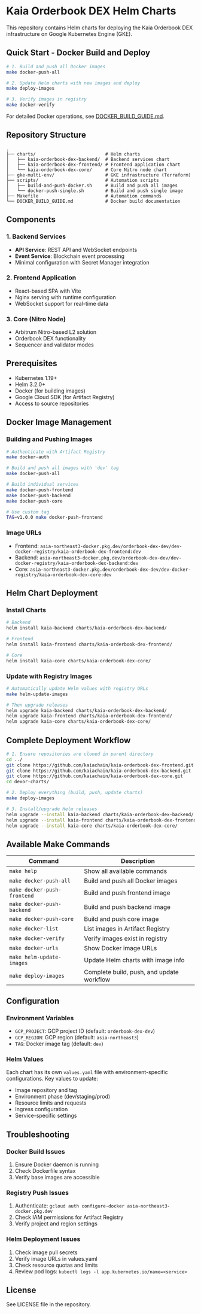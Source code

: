 # Kaia Orderbook DEX Helm Charts

This repository contains Helm charts for deploying the Kaia Orderbook DEX infrastructure on Google Kubernetes Engine (GKE).

## Quick Start - Docker Build and Deploy

```bash
# 1. Build and push all Docker images
make docker-push-all

# 2. Update Helm charts with new images and deploy
make deploy-images

# 3. Verify images in registry
make docker-verify
```

For detailed Docker operations, see [DOCKER_BUILD_GUIDE.md](DOCKER_BUILD_GUIDE.md).

## Repository Structure

```
.
├── charts/                          # Helm charts
│   ├── kaia-orderbook-dex-backend/  # Backend services chart
│   ├── kaia-orderbook-dex-frontend/ # Frontend application chart
│   └── kaia-orderbook-dex-core/     # Core Nitro node chart
├── gke-multi-env/                   # GKE infrastructure (Terraform)
├── scripts/                         # Automation scripts
│   ├── build-and-push-docker.sh     # Build and push all images
│   └── docker-push-single.sh        # Build and push single image
├── Makefile                         # Automation commands
└── DOCKER_BUILD_GUIDE.md            # Docker build documentation
```

## Components

### 1. Backend Services
- **API Service**: REST API and WebSocket endpoints
- **Event Service**: Blockchain event processing
- Minimal configuration with Secret Manager integration

### 2. Frontend Application
- React-based SPA with Vite
- Nginx serving with runtime configuration
- WebSocket support for real-time data

### 3. Core (Nitro Node)
- Arbitrum Nitro-based L2 solution
- Orderbook DEX functionality
- Sequencer and validator modes

## Prerequisites

- Kubernetes 1.19+
- Helm 3.2.0+
- Docker (for building images)
- Google Cloud SDK (for Artifact Registry)
- Access to source repositories

## Docker Image Management

### Building and Pushing Images

```bash
# Authenticate with Artifact Registry
make docker-auth

# Build and push all images with 'dev' tag
make docker-push-all

# Build individual services
make docker-push-frontend
make docker-push-backend
make docker-push-core

# Use custom tag
TAG=v1.0.0 make docker-push-frontend
```

### Image URLs
- Frontend: `asia-northeast3-docker.pkg.dev/orderbook-dex-dev/dev-docker-registry/kaia-orderbook-dex-frontend:dev`
- Backend: `asia-northeast3-docker.pkg.dev/orderbook-dex-dev/dev-docker-registry/kaia-orderbook-dex-backend:dev`
- Core: `asia-northeast3-docker.pkg.dev/orderbook-dex-dev/dev-docker-registry/kaia-orderbook-dex-core:dev`

## Helm Chart Deployment

### Install Charts

```bash
# Backend
helm install kaia-backend charts/kaia-orderbook-dex-backend/

# Frontend
helm install kaia-frontend charts/kaia-orderbook-dex-frontend/

# Core
helm install kaia-core charts/kaia-orderbook-dex-core/
```

### Update with Registry Images

```bash
# Automatically update Helm values with registry URLs
make helm-update-images

# Then upgrade releases
helm upgrade kaia-backend charts/kaia-orderbook-dex-backend/
helm upgrade kaia-frontend charts/kaia-orderbook-dex-frontend/
helm upgrade kaia-core charts/kaia-orderbook-dex-core/
```

## Complete Deployment Workflow

```bash
# 1. Ensure repositories are cloned in parent directory
cd ../
git clone https://github.com/kaiachain/kaia-orderbook-dex-frontend.git
git clone https://github.com/kaiachain/kaia-orderbook-dex-backend.git
git clone https://github.com/kaiachain/kaia-orderbook-dex-core.git
cd dexor-charts/

# 2. Deploy everything (build, push, update charts)
make deploy-images

# 3. Install/upgrade Helm releases
helm upgrade --install kaia-backend charts/kaia-orderbook-dex-backend/
helm upgrade --install kaia-frontend charts/kaia-orderbook-dex-frontend/
helm upgrade --install kaia-core charts/kaia-orderbook-dex-core/
```

## Available Make Commands

| Command | Description |
|---------|-------------|
| `make help` | Show all available commands |
| `make docker-push-all` | Build and push all Docker images |
| `make docker-push-frontend` | Build and push frontend image |
| `make docker-push-backend` | Build and push backend image |
| `make docker-push-core` | Build and push core image |
| `make docker-list` | List images in Artifact Registry |
| `make docker-verify` | Verify images exist in registry |
| `make docker-urls` | Show Docker image URLs |
| `make helm-update-images` | Update Helm charts with image info |
| `make deploy-images` | Complete build, push, and update workflow |

## Configuration

### Environment Variables
- `GCP_PROJECT`: GCP project ID (default: `orderbook-dex-dev`)
- `GCP_REGION`: GCP region (default: `asia-northeast3`)
- `TAG`: Docker image tag (default: `dev`)

### Helm Values
Each chart has its own `values.yaml` file with environment-specific configurations. Key values to update:

- Image repository and tag
- Environment phase (dev/staging/prod)
- Resource limits and requests
- Ingress configuration
- Service-specific settings

## Troubleshooting

### Docker Build Issues
1. Ensure Docker daemon is running
2. Check Dockerfile syntax
3. Verify base images are accessible

### Registry Push Issues
1. Authenticate: `gcloud auth configure-docker asia-northeast3-docker.pkg.dev`
2. Check IAM permissions for Artifact Registry
3. Verify project and region settings

### Helm Deployment Issues
1. Check image pull secrets
2. Verify image URLs in values.yaml
3. Check resource quotas and limits
4. Review pod logs: `kubectl logs -l app.kubernetes.io/name=<service>`

## License

See LICENSE file in the repository.